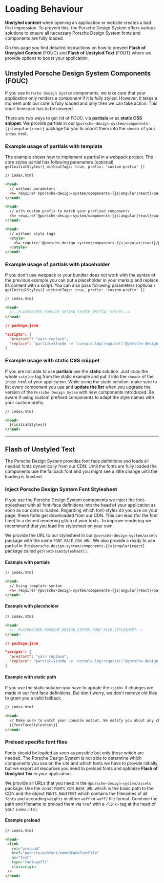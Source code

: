# Loading Behaviour

**Unstyled content** when opening an application or website creates a bad first impression.
To prevent this, the Porsche Design System offers various solutions to ensure all necessary Porsche Design System fonts and components are fully loaded.

On this page you find detailed instructions on how to prevent **Flash of Unstyled Content** (FOUC) and **Flash of Unstyled Text** (FOUT) where we provide options to
boost your application.

## Unstyled Porsche Design System Components (FOUC)

If you use `Porsche Design System` components, we take care that your application only renders a component if it is fully styled.
However, it takes a moment until our core is fully loaded and only then we can take action. This short timespan has to be covered.

There are two ways to get rid of FOUC: via **partials** or as **static CSS snippet**. 
We provide partials in our `@porsche-design-system/components-{js|angular|react}` package for you to import them into the `<head>` of your `index.html`.

### Example usage of  partials with template 

The example shows how to implement a partial in a webpack project. The core styles partial has following parameters (optional)  
`getInitialStyles({ withoutTags: true, prefix: 'custom-prefix' })`

```html
// index.html

<head>
  // without parameters
  <%= require('@porsche-design-system/components-{js|angular|react}/partials').getInitialStyles() %>
</head>

<head>
  // with custom prefix to match your prefixed components
  <%= require('@porsche-design-system/components-{js|angular|react}/partials').getInitialStyles({ prefix: 'custom-prefix' }) %>
</head>

<head>
  // without style tags
  <style>
    <%= require('@porsche-design-system/components-{js|angular|react}/partials').getInitialStyles({ withoutTags: true }) %>
  </style>
</head>
``` 

### Example usage of partials with placeholder 

If you don't use webpack or your bundler does not work with the syntax of the previous example you can put a placeholder in your markup and replace its content with a script. 
You can also pass following parameters (optional)  
`getInitialStyles({ withoutTags: true, prefix: 'custom-prefix' })`

```html
// index.html

<head>
  <!--PLACEHOLDER_PORSCHE_DESIGN_SYSTEM_INITIAL_STYLES-->
</head>
``` 

```json
// package.json

"scripts": {
  "prestart": "yarn replace",
  "replace": "partial=$(node -e 'console.log(require(\"@porsche-design-system/components-{js|angular|react}/partials\").getInitialStyles())') && regex='<!--PLACEHOLDER_PORSCHE_DESIGN_SYSTEM_INITIAL_STYLES-->|<style>(p-[a-z-]*,?)*{visibility:hidden}<\\/style>' && sed -i '' -E -e \"s@$regex@$partial@\" src/index.html",
} 
``` 

### Example usage with static CSS snippet
If you are not able to use **partials** use the **static** solution. Just copy the whole `<style>` tag from the static example and put it into the `<head>`
of the `index.html` of your application. While using the static solution, make sure to list every component you use and 
**update the list** when you upgrade the version of the `Porsche Design Sytem` with new components introduced. Be aware if using custom prefixed components to adapt the style names with your custom prefix. 

```html
// index.html

<head>
  {{initialStyles}}
</head>
```
---

## Flash of Unstyled Text

The Porsche Design System provides font face definitions and loads all needed fonts dynamically from our CDN. Until the fonts are fully loaded
the components use the fallback font and you might see a little change until the loading is finished.

### Inject Porsche Design System Font Stylesheet

If you use the Porsche Design System components we inject the font-stylesheet with all font-face definitions into the head of your application as soon as our core is loaded.
Regarding which font-styles do you use on your page, these fonts get downloaded from our CDN. This can lead (for the first time) to a decent rendering glitch of your texts. 
To improve rendering we recommend that you load the stylesheet on your own. 

We provide the URL to our stylesheet in our `@porsche-design-system/assets` package with the name `FONT_FACE_CDN_URL`. We also provide a ready to use partial in the `@porsche-design-system/components-{js|angular|react}` package called `getFontFaceStylesheet()`.

#### Example with partials

```html
// index.html

<head>
  // Using template syntax
  <%= require('@porsche-design-system/components-{js|angular|react}/partials').getFontFaceStylesheet() %>
</head>
```


#### Example with placeholder 

```html
// index.html

<head>
  <!--PLACEHOLDER_PORSCHE_DESIGN_SYSTEM_FONT_FACE_STYLESHEET-->
</head>
``` 

```json
// package.json

"scripts": {
  "prestart": "yarn replace",
  "replace": "partial=$(node -e 'console.log(require(\"@porsche-design-system/components-{js|angular|react}/partials\").getFontFaceStylesheet())') && regex='<!--PLACEHOLDER_PORSCHE_DESIGN_SYSTEM_FONT_FACE_STYLESHEET-->|<link rel=\"?stylesheet\"? href=\"?https:\\/\\/cdn\\.ui\\.porsche\\.(com|cn)\\/porsche-design-system\\/styles\\/font-face\\.min\\..*\\.css\"?>' && sed -i '' -E -e \"s@$regex@$partial@\" src/index.html",
} 
``` 

#### Example with static path

If you use the static solution you have to update the `<Link>` if changes are made in our font face definitions. But don't worry, we don't remove old files
to grant you a valid fallback.

```html
// index.html

<head>
  // Make sure to watch your console output. We notify you about any changes.
  {{fontFaceStylesheet}}
</head>
```

### Preload specific font files

Fonts should be loaded as soon as possible but only those which are needed. The Porsche Design System is not able to determine which components
you use on the site and which fonts we have to provide initially, but we export all resources you need to preload fonts and optimize **Flash of Unstyled Tex** in your application.

We provide all URLs that you need in the `@porsche-design-system/assets` package.
Use the const `FONTS_CDN_BASE_URL` which is the basic path to the CDN and the object `FONTS_MANIFEST` which contains the filenames of all `fonts` 
and according `weights` in either `woff` or `woff2` file format. Combine the path and filename to preload them via `href` with a `<link>` tag at the head of your `index.html`.

#### Example preload

```html
// index.html

<head>
 <link
   rel="preload"
   href="path/to/webfont/nameOfWebFontFile"
   as="font"
   type="font/woff2"
   crossorigin
 />
</head>
```

<script lang="ts">
  import Vue from 'vue';
  import Component from 'vue-class-component';
  import { getFontFaceStylesheet, getInitialStyles } from '@porsche-design-system/components-js/partials';
  
  @Component
  export default class FlashOfUnstyledContent extends Vue {
    public fontFaceStylesheet = getFontFaceStylesheet();
    public initialStyles = getInitialStyles()
        .replace('>', '>\n    ') // add new line and some white space after '>'
        .replace(/,/g, ',\n    ') // add new line and some white space after ','
        .replace('}', '}\n  ') // add new line and some white space after '}'
        .replace(/({|}|:)/g, ' $1 ') // add space before and after '{', '}', ':'
        .replace(' :', ':'); // remove space before ':'
  }
</script>